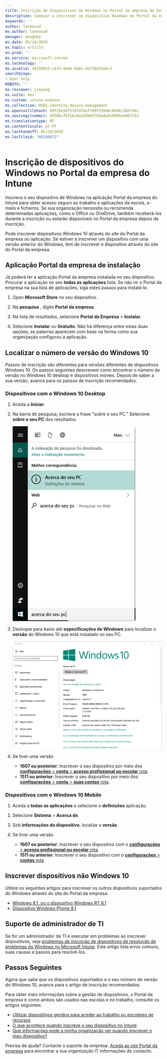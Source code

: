 ```yaml
---
title: Inscrição de dispositivos do Windows no Portal da empresa do Intune | Documentos da Microsoft
description: Começar a inscrever um dispositivo Windows no Portal da empresa
keywords: ''
author: lenewsad
ms.author: lanewsad
manager: dougeby
ms.date: 05/24/2019
ms.topic: article
ms.prod: ''
ms.service: microsoft-intune
ms.technology: ''
ms.assetid: 36250832-c6fd-4e8d-b681-de735023ebc3
searchScope:
- User help
ROBOTS: ''
ms.reviewer: jieyang
ms.suite: ems
ms.custom: intune-enduser
ms.collection: M365-identity-device-management
ms.openlocfilehash: d9f29e2d737dfd7bef709f239d6c8506c3bb746c
ms.sourcegitcommit: d258bcf6716c8a2589d3f8dada819905ee80f233
ms.translationtype: MT
ms.contentlocale: pt-PT
ms.lasthandoff: 05/24/2019
ms.locfileid: "66196872"
---
```

# <a name="windows-device-enrollment-in-intune-company-portal"></a>Inscrição de dispositivos do Windows no Portal da empresa do Intune  

Inscreva o seu dispositivo de Windows na aplicação Portal da empresa do Intune para obter acesso seguro ao trabalho e aplicações da escola, e-mails e ficheiros. Se sua organização necessita ou recomenda determinadas aplicações, como o Office ou OneDrive, também receberá-los durante a inscrição ou estarão disponíveis no Portal da empresa depois da inscrição.  

Pode inscrever dispositivos Windows 10 através do site do Portal da empresa *ou* aplicação. Se estiver a inscrever um dispositivo com uma versão anterior do Windows, tem de inscrever o dispositivo através do site do Portal da empresa.  

## <a name="install-company-portal-app"></a>Aplicação Portal da empresa de instalação  
Já poderá ter a aplicação Portal da empresa instalada no seu dispositivo. Procurar a aplicação no seu __todas as aplicações__ lista.  Se não vir o Portal da empresa na sua lista de aplicações, siga estes passos para instalá-lo.  

1. Open **Microsoft Store** no seu dispositivo.

2. Na **pesquisa** , digite **Portal da empresa**.

3. Na lista de resultados, selecione **Portal da Empresa** > **Instalar**.

4. Selecione **Instalar** ou **Gratuito**. Não há diferença entre estas duas opções; as palavras aparecem com base na forma como sua organização configurou a aplicação.  

## <a name="find-windows-10-version-number"></a>Localizar o número de versão do Windows 10  
Passos de inscrição são diferentes para versões diferentes de dispositivos Windows 10. Os passos seguintes descrevem como encontrar o número de versão no Windows 10 desktop e dispositivos móveis. Depois de saber a sua versão, avance para os passos de inscrição recomendados.  

### <a name="windows-10-desktop-devices"></a>Dispositivos com o Windows 10 Desktop  

1. Aceda a **Iniciar**.

2. Na barra de pesquisa, escreva a frase "sobre o seu PC." Selecione __sobre o seu PC__ dos resultados.  


   ![definições de pesquisa para Sobre o seu PC](media/searching_for_about_your_pc.png)  

3. Desloque para baixo até **especificações de Windows** para localizar o **versão** do Windows 10 que está instalado no seu PC.  


   ![Sobre o Seu PC com o Windows 10](media/settings_about_pc.png)  

4. Se tiver uma versão  

    *  __1607 ou posterior__: Inscrever o seu dispositivo por meio dos [ **configurações** > **conta** > **acesso profissional ou escolar** rota](enroll-windows-10-device.md#enroll-windows-10-version-1607-and-later-device).   
    * __1511 ou anterior__: Inscrever o seu dispositivo por meio dos [ **configurações** > **conta** > **suas contas** rota](enroll-windows-10-device.md#enroll-windows-10-version-1511-and-earlier-device).  

### <a name="windows-10-mobile-devices"></a>Dispositivos com o Windows 10 Mobile       

1.  Aceda a __todas as aplicações__ e selecione o __definições__ aplicação.  
2.  Selecione __Sistema__ > __Acerca de__.      
3.  Sob __informações do dispositivo__, localize a __versão__.  
4. Se tiver uma versão  

    *  __1607 ou posterior__: Inscrever o seu dispositivo com o [ **configurações** > **acesso profissional ou escolar** rota](enroll-windows-10-device.md#enroll-windows-10-version-1607-and-later-device).   
    * __1511 ou anterior__: Inscrever o seu dispositivo com o [ **configurações** > **contas** rota](enroll-windows-10-device.md#enroll-windows-10-version-1511-and-earlier-device).  

## <a name="enroll-non-windows-10-devices"></a>Inscrever dispositivos não Windows 10  
Utilize os seguintes artigos para inscrever os outros dispositivos suportados do Windows através do site do Portal da empresa:   
* [Windows 8.1. ou o dispositivo Windows RT 8.1](enroll-your-W81-or-rt81-windows.md)  
* [Dispositivo Windows Phone 8.1](enroll-your-wp81-windows.md)    

## <a name="it-administrator-support"></a>Suporte de administrador de TI  
Se for um administrador de TI e executar em problemas ao inscrever dispositivos, veja [problemas de inscrição de dispositivos de resolução de problemas do Windows no Microsoft Intune](https://support.microsoft.com/help/4469913). Este artigo lista erros comuns, suas causas e passos para resolvê-los.  

## <a name="next-steps"></a>Passos Seguintes  
Agora que sabe que os dispositivos suportados e o seu número de versão do Windows 10, avance para o artigo de inscrição recomendados.  
 
Para obter mais informações sobre a gestão de dispositivos, o Portal da empresa e como ambos são usados nas escolas e no trabalho, consulte os artigos seguintes:  
* [Utilizar dispositivos geridos para aceder ao trabalho ou escolares de recursos](use-managed-devices-to-get-work-done.md)  
* [O que acontece quando inscreve o seu dispositivo no Intune](what-happens-if-you-install-the-company-portal-app-and-enroll-your-device-in-intune-windows.md)  
* [Que informações pode a minha organização ver quando inscrever o meu dispositivo?](what-info-can-your-company-see-when-you-enroll-your-device-in-intune.md)  

Precisa de ajuda? Contacte o suporte da empresa. [Aceda ao site Portal da empresa](https://go.microsoft.com/fwlink/?linkid=2010980) para encontrar a sua organização IT informações de contacto.  
